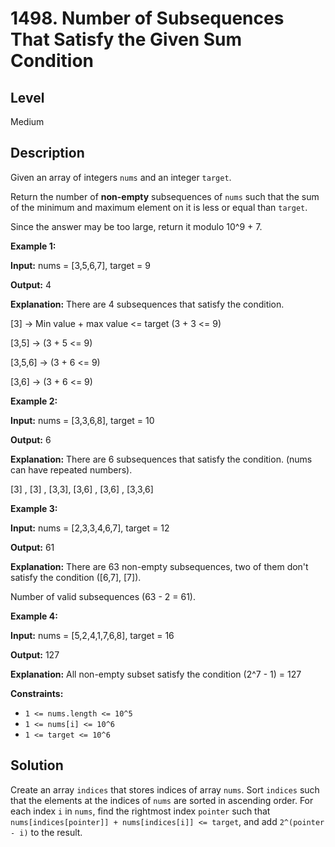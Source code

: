 # 1498. Number of Subsequences That Satisfy the Given Sum Condition
## Level
Medium

## Description
Given an array of integers `nums` and an integer `target`.

Return the number of **non-empty** subsequences of `nums` such that the sum of the minimum and maximum element on it is less or equal than `target`.

Since the answer may be too large, return it modulo 10^9 + 7.

**Example 1:**

**Input:** nums = [3,5,6,7], target = 9

**Output:** 4

**Explanation:** There are 4 subsequences that satisfy the condition.

[3] -> Min value + max value <= target (3 + 3 <= 9)

[3,5] -> (3 + 5 <= 9)

[3,5,6] -> (3 + 6 <= 9)

[3,6] -> (3 + 6 <= 9)

**Example 2:**

**Input:** nums = [3,3,6,8], target = 10

**Output:** 6

**Explanation:** There are 6 subsequences that satisfy the condition. (nums can have repeated numbers).

[3] , [3] , [3,3], [3,6] , [3,6] , [3,3,6]

**Example 3:**

**Input:** nums = [2,3,3,4,6,7], target = 12

**Output:** 61

**Explanation:** There are 63 non-empty subsequences, two of them don't satisfy the condition ([6,7], [7]).

Number of valid subsequences (63 - 2 = 61).

**Example 4:**

**Input:** nums = [5,2,4,1,7,6,8], target = 16

**Output:** 127

**Explanation:** All non-empty subset satisfy the condition (2^7 - 1) = 127

**Constraints:**

* `1 <= nums.length <= 10^5`
* `1 <= nums[i] <= 10^6`
* `1 <= target <= 10^6`

## Solution
Create an array `indices` that stores indices of array `nums`. Sort `indices` such that the elements at the indices of `nums` are sorted in ascending order. For each index `i` in `nums`, find the rightmost index `pointer` such that `nums[indices[pointer]] + nums[indices[i]] <= target`, and add `2^(pointer - i)` to the result.
